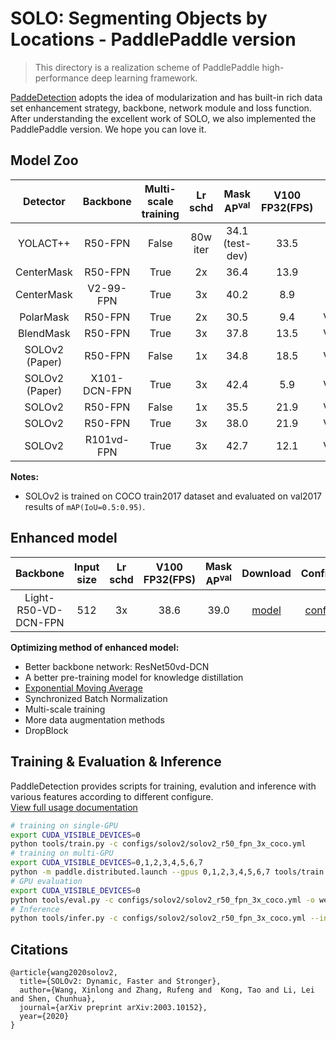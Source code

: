 # SOLO: Segmenting Objects by Locations - PaddlePaddle version

> This directory is a realization scheme of PaddlePaddle high-performance deep learning framework.

[PaddeDetection](https://github.com/PaddlePaddle/PaddleDetection) adopts the idea of modularization and has built-in rich data set enhancement strategy, backbone, network module and loss function. After understanding the excellent work of SOLO, we also implemented the PaddlePaddle version. We hope you can love it.

## Model Zoo

| Detector  | Backbone                | Multi-scale training  | Lr schd |  Mask AP<sup>val</sup> |  V100 FP32(FPS) |    GPU  |    Download                  | Configs |
| :-------: | :---------------------: | :-------------------: | :-----: | :--------------------: | :-------------: | :-----: | :---------: | :------------------------: |
| YOLACT++  |  R50-FPN    | False      |  80w iter     |   34.1 (test-dev) |  33.5  | Xp |  -  |  -   |
| CenterMask | R50-FPN | True        |   2x    |     36.4        |  13.9  | Xp |   -  |  -  |
| CenterMask | V2-99-FPN | True        |   3x    |     40.2       |  8.9  | Xp |   -  |  -  |
| PolarMask | R50-FPN | True        |   2x    |     30.5        |  9.4  | V100 |   -  |  -  |
| BlendMask | R50-FPN | True        |   3x    |     37.8        |  13.5  | V100 |   -  |  -  |
| SOLOv2 (Paper) | R50-FPN | False        |   1x    |     34.8        |  18.5  | V100 |   -  |  -  |
| SOLOv2 (Paper) | X101-DCN-FPN | True        |   3x    |     42.4        |  5.9  | V100 |   -  |  -  |
| SOLOv2 | R50-FPN                 |  False                |   1x    |    35.5         |  21.9     | V100 |  [model](https://paddledet.bj.bcebos.com/models/solov2_r50_fpn_1x_coco.pdparams) | [config](https://github.com/PaddlePaddle/PaddleDetection/tree/release/2.2/configs/solov2/solov2_r50_fpn_1x_coco.yml) |
| SOLOv2 | R50-FPN                 |  True                |   3x    |     38.0         |   21.9    | V100 |  [model](https://paddledet.bj.bcebos.com/models/solov2_r50_fpn_3x_coco.pdparams) | [config](https://github.com/PaddlePaddle/PaddleDetection/tree/release/2.2/configs/solov2/solov2_r50_fpn_3x_coco.yml) |
| SOLOv2 | R101vd-FPN                 |  True                |   3x    |     42.7         |   12.1    | V100 |  [model](https://paddledet.bj.bcebos.com/models/solov2_r101_vd_fpn_3x_coco.pdparams) | [config](https://github.com/PaddlePaddle/PaddleDetection/tree/release/2.2/configs/solov2/solov2_r101_vd_fpn_3x_coco.yml) |

**Notes:**

- SOLOv2 is trained on COCO train2017 dataset and evaluated on val2017 results of `mAP(IoU=0.5:0.95)`.

## Enhanced model
| Backbone                | Input size  | Lr schd | V100 FP32(FPS) | Mask AP<sup>val</sup> |         Download                  | Configs |
| :---------------------: | :-------------------: | :-----: | :------------: | :-----: | :---------: | :------------------------: |
| Light-R50-VD-DCN-FPN          |  512     |   3x    |     38.6          |  39.0   | [model](https://paddledet.bj.bcebos.com/models/solov2_r50_enhance_coco.pdparams) | [config](https://github.com/PaddlePaddle/PaddleDetection/tree/release/2.2/configs/solov2/solov2_r50_enhance_coco.yml) |

**Optimizing method of enhanced model:**
- Better backbone network: ResNet50vd-DCN
- A better pre-training model for knowledge distillation
- [Exponential Moving Average](https://www.investopedia.com/terms/e/ema.asp)
- Synchronized Batch Normalization
- Multi-scale training
- More data augmentation methods
- DropBlock

## Training & Evaluation & Inference

PaddleDetection provides scripts for training, evalution and inference with various features according to different configure.    
[View full usage documentation](https://github.com/PaddlePaddle/PaddleDetection/blob/release/2.2/docs/tutorials/GETTING_STARTED_cn.md)

```bash
# training on single-GPU
export CUDA_VISIBLE_DEVICES=0
python tools/train.py -c configs/solov2/solov2_r50_fpn_3x_coco.yml
# training on multi-GPU
export CUDA_VISIBLE_DEVICES=0,1,2,3,4,5,6,7
python -m paddle.distributed.launch --gpus 0,1,2,3,4,5,6,7 tools/train.py -c configs/solov2/solov2_r50_fpn_3x_coco.yml
# GPU evaluation
export CUDA_VISIBLE_DEVICES=0
python tools/eval.py -c configs/solov2/solov2_r50_fpn_3x_coco.yml -o weights=output/solov2_r50_fpn_3x_coco/model_final
# Inference
python tools/infer.py -c configs/solov2/solov2_r50_fpn_3x_coco.yml --infer_img=demo/000000570688.jpg -o weights=output/solov2_r50_fpn_3x_coco/model_final
```


## Citations
```
@article{wang2020solov2,
  title={SOLOv2: Dynamic, Faster and Stronger},
  author={Wang, Xinlong and Zhang, Rufeng and  Kong, Tao and Li, Lei and Shen, Chunhua},
  journal={arXiv preprint arXiv:2003.10152},
  year={2020}
}
```


